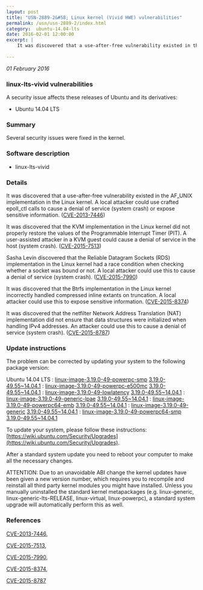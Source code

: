 ```yaml
---
layout: post
title: "USN-2889-2&#58; Linux kernel (Vivid HWE) vulnerabilities"
permalink: /usn/usn-2889-2/index.html
category:  ubuntu-14.04-lts
date: 2016-02-01 12:00:00
excerpt: |
    It was discovered that a use-after-free vulnerability existed in the AF_UNIX implementation in the Linux kernel. A local attacker could use crafted epoll_ctl calls to cause a denial of service (system crash) or expose sensitive information. ([CVE-2013-7446](http://people.ubuntu.com/~ubuntu-security/cve/CVE-2013-7446))
    
--- 
```

 
 

*01 February 2016*

### linux-lts-vivid vulnerabilities

A security issue affects these releases of Ubuntu and its derivatives:

* Ubuntu 14.04 LTS

### Summary

Several security issues were fixed in the kernel. 

### Software description

* linux-lts-vivid 

### Details

It was discovered that a use-after-free vulnerability existed in the AF_UNIX implementation in the Linux kernel. A local attacker could use crafted epoll_ctl calls to cause a denial of service (system crash) or expose sensitive information. ([CVE-2013-7446](http://people.ubuntu.com/~ubuntu-security/cve/CVE-2013-7446))

It was discovered that the KVM implementation in the Linux kernel did not properly restore the values of the Programmable Interrupt Timer (PIT). A user-assisted attacker in a KVM guest could cause a denial of service in the host (system crash). ([CVE-2015-7513](http://people.ubuntu.com/~ubuntu-security/cve/CVE-2015-7513))

Sasha Levin discovered that the Reliable Datagram Sockets (RDS) implementation in the Linux kernel had a race condition when checking whether a socket was bound or not. A local attacker could use this to cause a denial of service (system crash). ([CVE-2015-7990](http://people.ubuntu.com/~ubuntu-security/cve/CVE-2015-7990))

It was discovered that the Btrfs implementation in the Linux kernel incorrectly handled compressed inline extants on truncation. A local attacker could use this to expose sensitive information. ([CVE-2015-8374](http://people.ubuntu.com/~ubuntu-security/cve/CVE-2015-8374))

It was discovered that the netfilter Network Address Translation (NAT) implementation did not ensure that data structures were initialized when handling IPv4 addresses. An attacker could use this to cause a denial of service (system crash). ([CVE-2015-8787](http://people.ubuntu.com/~ubuntu-security/cve/CVE-2015-8787)) 

### Update instructions

The problem can be corrected by updating your system to the following package version:

Ubuntu 14.04 LTS
 : [linux-image-3.19.0-49-powerpc-smp](https://launchpad.net/ubuntu/+source/linux-lts-vivid) <span> [3.19.0-49.55~14.04.1](https://launchpad.net/ubuntu/+source/linux-lts-vivid/3.19.0-49.55~14.04.1) </span> 
 : [linux-image-3.19.0-49-powerpc-e500mc](https://launchpad.net/ubuntu/+source/linux-lts-vivid) <span> [3.19.0-49.55~14.04.1](https://launchpad.net/ubuntu/+source/linux-lts-vivid/3.19.0-49.55~14.04.1) </span> 
 : [linux-image-3.19.0-49-lowlatency](https://launchpad.net/ubuntu/+source/linux-lts-vivid) <span> [3.19.0-49.55~14.04.1](https://launchpad.net/ubuntu/+source/linux-lts-vivid/3.19.0-49.55~14.04.1) </span> 
 : [linux-image-3.19.0-49-generic-lpae](https://launchpad.net/ubuntu/+source/linux-lts-vivid) <span> [3.19.0-49.55~14.04.1](https://launchpad.net/ubuntu/+source/linux-lts-vivid/3.19.0-49.55~14.04.1) </span> 
 : [linux-image-3.19.0-49-powerpc64-emb](https://launchpad.net/ubuntu/+source/linux-lts-vivid) <span> [3.19.0-49.55~14.04.1](https://launchpad.net/ubuntu/+source/linux-lts-vivid/3.19.0-49.55~14.04.1) </span> 
 : [linux-image-3.19.0-49-generic](https://launchpad.net/ubuntu/+source/linux-lts-vivid) <span> [3.19.0-49.55~14.04.1](https://launchpad.net/ubuntu/+source/linux-lts-vivid/3.19.0-49.55~14.04.1) </span> 
 : [linux-image-3.19.0-49-powerpc64-smp](https://launchpad.net/ubuntu/+source/linux-lts-vivid) <span> [3.19.0-49.55~14.04.1](https://launchpad.net/ubuntu/+source/linux-lts-vivid/3.19.0-49.55~14.04.1) </span> 

To update your system, please follow these instructions: [https://wiki.ubuntu.com/Security/Upgrades](https://wiki.ubuntu.com/Security/Upgrades).

After a standard system update you need to reboot your computer to make all the necessary changes.

ATTENTION: Due to an unavoidable ABI change the kernel updates have been given a new version number, which requires you to recompile and reinstall all third party kernel modules you might have installed. Unless you manually uninstalled the standard kernel metapackages (e.g. linux-generic, linux-generic-lts-RELEASE, linux-virtual, linux-powerpc), a standard system upgrade will automatically perform this as well. 

### References

 
 [CVE-2013-7446](http://people.ubuntu.com/~ubuntu-security/cve/CVE-2013-7446), 

 [CVE-2015-7513](http://people.ubuntu.com/~ubuntu-security/cve/CVE-2015-7513), 

 [CVE-2015-7990](http://people.ubuntu.com/~ubuntu-security/cve/CVE-2015-7990), 

 [CVE-2015-8374](http://people.ubuntu.com/~ubuntu-security/cve/CVE-2015-8374), 

 [CVE-2015-8787](http://people.ubuntu.com/~ubuntu-security/cve/CVE-2015-8787)
 

